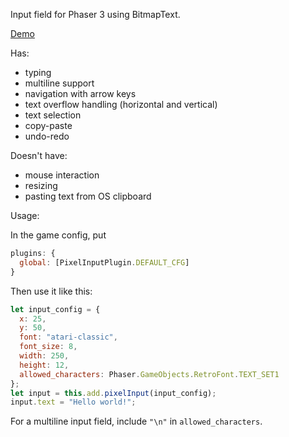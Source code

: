 Input field for Phaser 3 using BitmapText.

[Demo](https://bagyoni.github.io/phaser3-pixelinput/example/example.html)

Has:
- typing
- multiline support
- navigation with arrow keys
- text overflow handling (horizontal and vertical)
- text selection
- copy-paste
- undo-redo

Doesn't have:
- mouse interaction
- resizing
- pasting text from OS clipboard

Usage:

In the game config, put
```js
plugins: {
  global: [PixelInputPlugin.DEFAULT_CFG]
}
```

Then use it like this:
```js
let input_config = {
  x: 25,
  y: 50,
  font: "atari-classic",
  font_size: 8,
  width: 250,
  height: 12,
  allowed_characters: Phaser.GameObjects.RetroFont.TEXT_SET1
};
let input = this.add.pixelInput(input_config);
input.text = "Hello world!";
```

For a multiline input field, include `"\n"` in `allowed_characters`.
